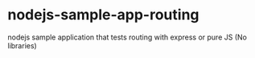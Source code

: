 # nodejs-sample-app-routing
nodejs sample application that tests routing with express or pure JS (No libraries)
